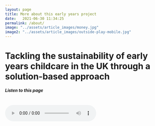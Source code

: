 ```yaml
---
layout: page
title: More about this early years project
date:   2021-06-30 11:34:25
permalink: /about/
image: "../assets/article_images/money.jpg"
image2: "../assets/article_images/outside-play-mobile.jpg"
---
```


<html>
    <meta charset="UTF-8">
    <meta name="viewport" content="width=device-width, initial-scale=1.0">
    <link rel="stylesheet" href="/assets/css/style.css">

<h1> Tackling the sustainability of early years childcare in the UK through a solution-based approach </h1>
<h5>Listen to this page </h5>
<br>
<audio class="about-audio" controls src="/assets/audio/about-page.mp3" </audio>
<hr>
<br>
<p> Funding early years education is a challenging task. From entitlement rates, rising staff costs and now a pandemic, settings have been under financial pressure for a sustained period. </p>

<p> As a journalist, it is expected that we report on social issues and raise awareness for those struggling. While true, I believe this should be taken one step further. Based on the notion of <a href="https://www.solutionsjournalism.org/">solutions journalism</a>, this project will aim to establish what possible changes can be made for the early years sector. </p>
<p> This is a different approach to much of the contemporary reporting of childcare. Through a plethora of voices - including academics, professionals and charities - I will be discussing what the solutions are in making early years childcare more affordable for settings and parents. </p>

<img class="profile-image" src="../assets/images/profile.png" style:"float:right">
    
<p> My name is George Willoughby and I am the person behind this project. I am a data journalism MA student at Birmingham City University. I also studied journalism and communications at Cardiff University for my undergraduate degree. Having spent two years working at a pre-school, I was exposed to the aforementioned challenges. I developed an understanding of why funding shortfalls create such a variety of problems and I want to see what can be done to solve them. </p>

<p> Despite tireless efforts from early years staff and charities, policy reforms don't seem to be on the horizon. However, that doesn't mean we can't continue to emphasise the need for reform. </p>

<p>I would love to hear from as many people as possible. If you want to get in touch or know anyone who might want to help, let me know and we can discuss current policies, propose solutions and look ahead to the future.</p>

<p> The best way to reach out is via my <a href="mailto:gwjournalism@gmail.com">email</a>, or send me a message on <a href="https://twitter.com/GWJournalism">Twitter</a>.







<!-- A medium inspired Jekyll blog theme. The basic idea came from the Ghost theme  -->
<!-- [Readium 2.0](http://www.svenread.com/readium-ghost-theme/). I use mediator on my own blog [The Base](blog.base68.com). -->

<!-- You can **download** the theme here: -->
<!-- [https://github.com/dirkfabisch/mediator](https://github.com/dirkfabisch/mediator)  -->

<!-- You can find out more info about customizing your Jekyll theme, as well as basic Jekyll usage documentation at [jekyllrb.com](http://jekyllrb.com/) -->

<!-- You can find the source code for the Jekyll new theme at: [github.com/jglovier/jekyll-new](https://github.com/jglovier/jekyll-new) -->

<!-- You can find the source code for Jekyll at [github.com/jekyll/jekyll](https://github.com/jekyll/jekyll) -->
